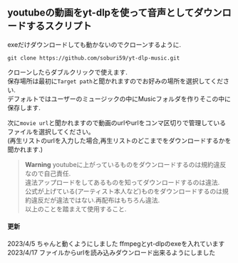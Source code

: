 ## youtubeの動画をyt-dlpを使って音声としてダウンロードするスクリプト
exeだけダウンロードしても動かないのでクローンするように.  

```
git clone https://github.com/soburi59/yt-dlp-music.git
```

クローンしたらダブルクリックで使えます.<br />
保存場所は最初に`Target path`と聞かれますのでお好みの場所を選択してください.<br />
デフォルトではユーザーのミュージックの中にMusicフォルダを作りそこの中に保存します.<br />

次に`movie url`と聞かれますので動画のurlやurlをコンマ区切りで管理しているファイルを選択してください。<br />
(再生リストのurlを入力した場合,再生リストのどこまでをダウンロードするかを聞かれます.)

> **Warning**
> youtubeに上がっているものをダウンロードするのは規約違反なので自己責任.  
> 違法アップロードをしてあるものを知ってダウンロードするのは違法.  
> 公式が上げている(アーティスト本人など)ものをダウンロードするのは規約違反だが違法ではない.再配布はもちろん違法.  
> 以上のことを踏まえて使用すること.  

#### 更新
2023/4/5 ちゃんと動くようにしました ffmpegとyt-dlpのexeを入れています<br />
2023/4/17 ファイルからurlを読み込みダウンロード出来るようにしました
